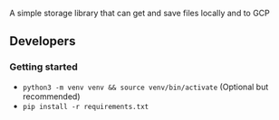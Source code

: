
A simple storage library that can get and save files locally and to GCP

## Developers
### Getting started
 - `python3 -m venv venv && source venv/bin/activate` (Optional but recommended)
 - `pip install -r requirements.txt`
